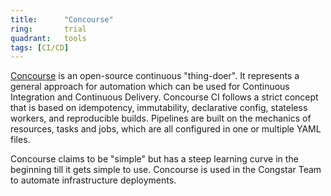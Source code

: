 ```yaml
---
title:      "Concourse"
ring:       trial
quadrant:   tools
tags: [CI/CD]
---
```


[Concourse](https://concourse-ci.org/) is an open-source continuous "thing-doer".
It represents a general approach for automation which can be used for Continuous Integration and Continuous Delivery.
Concourse CI follows a strict concept that is based on idempotency, immutability, declarative config, stateless workers, and reproducible builds.
Pipelines are built on the mechanics of resources, tasks and jobs, which are all configured in one or multiple YAML files.

Concourse claims to be "simple" but has a steep learning curve in the beginning till it gets simple to use. 
Concourse is used in the Congstar Team to automate infrastructure deployments.
